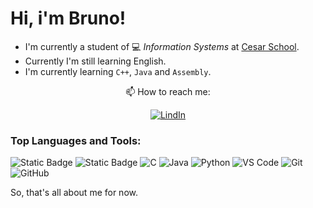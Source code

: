 # Hi, i'm Bruno!

- I'm currently a student of 💻 _Information Systems_ at [Cesar School](https://www.cesar.school/).
- Currently I'm still learning English.
- I'm currently learning `C++`, `Java` and `Assembly`.

<div align='center'>
📫 How to reach me:

[![LindIn](https://img.shields.io/badge/LinkedIn-0077B5?style=for-the-badge&logo=linkedin&logoColor=white)](https://www.linkedin.com/in/bruno-oliveira-me/)

</div>

### Top Languages and Tools:

![Static Badge](https://img.shields.io/badge/bash-black?style=for-the-badge&logo=gnubash&logoColor=white)
![Static Badge](https://img.shields.io/badge/linux-white?style=for-the-badge&logo=linux&logoColor=black)
![C](https://img.shields.io/badge/c-%2300599C.svg?style=for-the-badge&logo=c&logoColor=white)
![Java](https://img.shields.io/badge/java-%23ED8B00.svg?style=for-the-badge&logo=openjdk&logoColor=white)
![Python](https://img.shields.io/badge/Python-3776ab?style=for-the-badge&logo=python&logoColor=white)
![VS Code](https://img.shields.io/badge/VS%20Code-007acc?style=for-the-badge&logo=visual-studio-code&logoColor=white)
![Git](https://img.shields.io/badge/Git-f05032?style=for-the-badge&logo=git&logoColor=white)
![GitHub](https://img.shields.io/badge/GitHub-181717?style=for-the-badge&logo=github&logoColor=white)

So, that's all about me for now.

